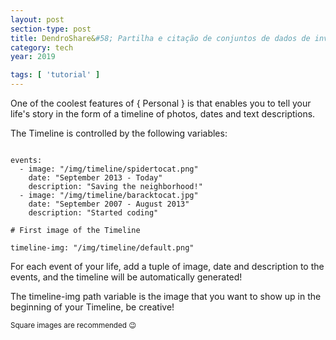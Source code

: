 ```yaml
---
layout: post
section-type: post
title: DendroShare&#58; Partilha e citação de conjuntos de dados de investigação
category: tech
year: 2019

tags: [ 'tutorial' ]
---
```

One of the coolest features of { Personal } is that enables you to tell your life's story in
the form of a timeline of photos, dates and text descriptions.

The Timeline is controlled by the following variables:

<pre><code data-trim class="yaml">
events:
  - image: "/img/timeline/spidertocat.png"
    date: "September 2013 - Today"
    description: "Saving the neighborhood!"
  - image: "/img/timeline/baracktocat.jpg"
    date: "September 2007 - August 2013"
    description: "Started coding"

# First image of the Timeline

timeline-img: "/img/timeline/default.png"
</code></pre>

For each event of your life, add a tuple of image, date and description to the events,
and the timeline will be automatically generated!

The timeline-img path variable is the image that you want to show up in the beginning of your Timeline, be creative!

<small>Square images are recommended 😉</small>
